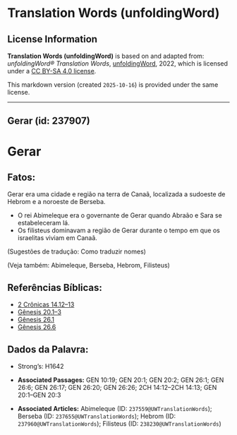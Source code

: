 # Translation Words (unfoldingWord)

## License Information

**Translation Words (unfoldingWord)** is based on and adapted from: _unfoldingWord® Translation Words_, [unfoldingWord](https://unfoldingword.org/utw), 2022, which is licensed under a [CC BY-SA 4.0 license](https://creativecommons.org/licenses/by-sa/4.0/legalcode.en).

This markdown version (created `2025-10-16`) is provided under the same license.



--------------------------------

## Gerar (id: 237907)

Gerar
=====

Fatos:
------

Gerar era uma cidade e região na terra de Canaã, localizada a sudoeste de Hebrom e a noroeste de Berseba.

* O rei Abimeleque era o governante de Gerar quando Abraão e Sara se estabeleceram lá.
* Os filisteus dominavam a região de Gerar durante o tempo em que os israelitas viviam em Canaã.

(Sugestões de tradução: Como traduzir nomes)

(Veja também: Abimeleque, Berseba, Hebrom, Filisteus)

Referências Bíblicas:
---------------------

* [2 Crônicas 14\.12–13](https://ref.ly/2Chr14:12-2Chr14:13)
* [Gênesis 20\.1–3](https://ref.ly/Gen20:1-Gen20:3)
* [Gênesis 26\.1](https://ref.ly/Gen26:1)
* [Gênesis 26\.6](https://ref.ly/Gen26:6)

Dados da Palavra:
-----------------

* Strong’s: H1642

* **Associated Passages:** GEN 10:19; GEN 20:1; GEN 20:2; GEN 26:1; GEN 26:6; GEN 26:17; GEN 26:20; GEN 26:26; 2CH 14:12–2CH 14:13; GEN 20:1–GEN 20:3
* **Associated Articles:** Abimeleque (ID: `237559@UWTranslationWords`); Berseba (ID: `237655@UWTranslationWords`); Hebrom (ID: `237960@UWTranslationWords`); Filisteus (ID: `238230@UWTranslationWords`)

